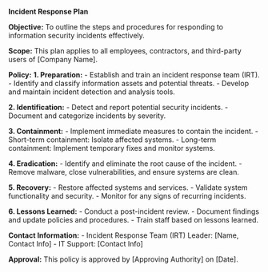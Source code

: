 **Incident Response Plan**

**Objective:**
To outline the steps and procedures for responding to information security incidents effectively.

**Scope:**
This plan applies to all employees, contractors, and third-party users of [Company Name].

**Policy:**
**1. Preparation:**
    - Establish and train an incident response team (IRT).
    - Identify and classify information assets and potential threats.
    - Develop and maintain incident detection and analysis tools.

**2. Identification:**
    - Detect and report potential security incidents.
    - Document and categorize incidents by severity.

**3. Containment:**
    - Implement immediate measures to contain the incident.
    - Short-term containment: Isolate affected systems.
    - Long-term containment: Implement temporary fixes and monitor systems.

**4. Eradication:**
    - Identify and eliminate the root cause of the incident.
    - Remove malware, close vulnerabilities, and ensure systems are clean.

**5. Recovery:**
    - Restore affected systems and services.
    - Validate system functionality and security.
    - Monitor for any signs of recurring incidents.

**6. Lessons Learned:**
    - Conduct a post-incident review.
    - Document findings and update policies and procedures.
    - Train staff based on lessons learned.

**Contact Information:**
    - Incident Response Team (IRT) Leader: [Name, Contact Info]
    - IT Support: [Contact Info]

**Approval:**
This policy is approved by [Approving Authority] on [Date].
